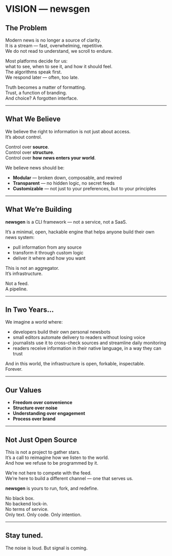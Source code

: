 # VISION — newsgen

## The Problem

Modern news is no longer a source of clarity.  
It is a stream — fast, overwhelming, repetitive.  
We do not read to understand, we scroll to endure.

Most platforms decide for us:  
what to see, when to see it, and how it should feel.  
The algorithms speak first.  
We respond later — often, too late.

Truth becomes a matter of formatting.  
Trust, a function of branding.  
And choice? A forgotten interface.

---

## What We Believe

We believe the right to information is not just about access.  
It’s about control.

Control over **source**.  
Control over **structure**.  
Control over **how news enters your world**.

We believe news should be:

- **Modular** — broken down, composable, and rewired
- **Transparent** — no hidden logic, no secret feeds
- **Customizable** — not just to your preferences, but to your principles

---

## What We’re Building

**newsgen** is a CLI framework — not a service, not a SaaS.

It’s a minimal, open, hackable engine that helps anyone build their own news system:

- pull information from any source
- transform it through custom logic
- deliver it where and how you want

This is not an aggregator.  
It’s infrastructure.

Not a feed.  
A pipeline.

---

## In Two Years…

We imagine a world where:

- developers build their own personal newsbots
- small editors automate delivery to readers without losing voice
- journalists use it to cross-check sources and streamline daily monitoring
- readers receive information in their native language, in a way they can trust

And in this world, the infrastructure is open, forkable, inspectable.  
Forever.

---

## Our Values

- **Freedom over convenience**
- **Structure over noise**
- **Understanding over engagement**
- **Process over brand**

---

## Not Just Open Source

This is not a project to gather stars.  
It’s a call to reimagine how we listen to the world.  
And how we refuse to be programmed by it.

We’re not here to compete with the feed.  
We’re here to build a different channel — one that serves us.

**newsgen** is yours to run, fork, and redefine.

No black box.  
No backend lock-in.  
No terms of service.  
Only text. Only code. Only intention.

---

## Stay tuned.

The noise is loud. But signal is coming.
